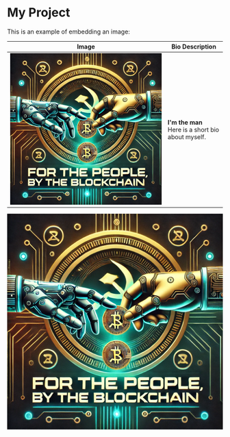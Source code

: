 # My Project

This is an example of embedding an image:

| Image       | Bio Description                                                                 |
|-------------|---------------------------------------------------------------------------------|
| ![Your Name](../design/ourcoin-airdrop-v1.webp) | **I'm the man**<br>Here is a short bio about myself. |


![Example Image](../design/ourcoin-airdrop-v1.webp)
